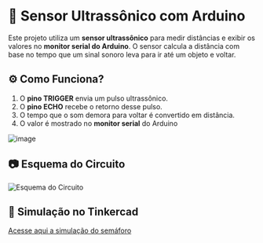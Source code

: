 # 📡 Sensor Ultrassônico com Arduino

Este projeto utiliza um **sensor ultrassônico** para medir distâncias e exibir os valores no **monitor serial do Arduino**. O sensor calcula a distância com base no tempo que um sinal sonoro leva para ir até um objeto e voltar.

## ⚙️ Como Funciona?
1. O **pino TRIGGER** envia um pulso ultrassônico.
2. O **pino ECHO** recebe o retorno desse pulso.
3. O tempo que o som demora para voltar é convertido em distância.
4. O valor é mostrado no **monitor serial** do Arduino

![image](https://github.com/user-attachments/assets/64e97eca-ef82-49cd-ab13-11918f084062)

## 📷 Esquema do Circuito
![Esquema do Circuito](docs/esquema_circuito.png)

## 🔗 Simulação no Tinkercad
[Acesse aqui a simulação do semáforo](https://www.tinkercad.com/things/9vQ1JMXBe7l-sensor-ultrassonico?sharecode=4dW8RHvU8C7ZafbCxqkpLUHNCDzWWhmmKWGl_FAmt24)





